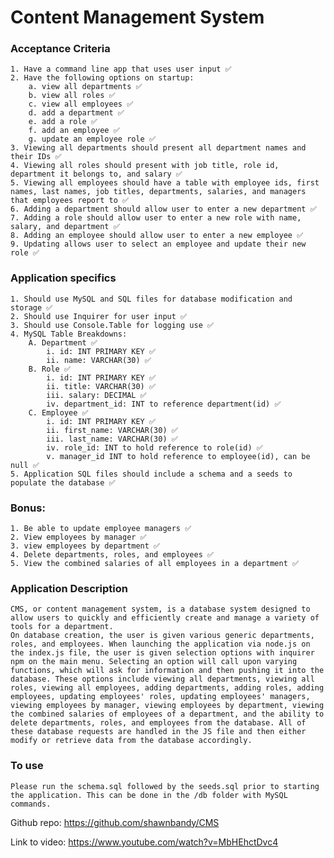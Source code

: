 # Content Management System

### Acceptance Criteria
    1. Have a command line app that uses user input ✅
    2. Have the following options on startup:
        a. view all departments ✅
        b. view all roles ✅
        c. view all employees ✅
        d. add a department ✅
        e. add a role ✅
        f. add an employee ✅
        g. update an employee role ✅
    3. Viewing all departments should present all department names and their IDs ✅
    4. Viewing all roles should present with job title, role id, department it belongs to, and salary ✅
    5. Viewing all employees should have a table with employee ids, first names, last names, job titles, departments, salaries, and managers that employees report to ✅
    6. Adding a department should allow user to enter a new department ✅
    7. Adding a role should allow user to enter a new role with name, salary, and department ✅
    8. Adding an employee should allow user to enter a new employee ✅
    9. Updating allows user to select an employee and update their new role ✅

### Application specifics
    1. Should use MySQL and SQL files for database modification and storage ✅
    2. Should use Inquirer for user input ✅
    3. Should use Console.Table for logging use ✅
    4. MySQL Table Breakdowns:
        A. Department ✅
            i. id: INT PRIMARY KEY ✅
            ii. name: VARCHAR(30) ✅
        B. Role ✅
            i. id: INT PRIMARY KEY ✅
            ii. title: VARCHAR(30) ✅
            iii. salary: DECIMAL ✅
            iv. department_id: INT to reference department(id) ✅
        C. Employee ✅
            i. id: INT PRIMARY KEY ✅
            ii. first_name: VARCHAR(30) ✅
            iii. last_name: VARCHAR(30) ✅
            iv. role_id: INT to hold reference to role(id) ✅
            v. manager_id INT to hold reference to employee(id), can be null ✅
    5. Application SQL files should include a schema and a seeds to populate the database ✅

### Bonus: 
    1. Be able to update employee managers ✅
    2. View employees by manager ✅
    3. view employees by department ✅
    4. Delete departments, roles, and employees ✅
    5. View the combined salaries of all employees in a department ✅

### Application Description
    CMS, or content management system, is a database system designed to allow users to quickly and efficiently create and manage a variety of tools for a department. 
    On database creation, the user is given various generic departments, roles, and employees. When launching the application via node.js on the index.js file, the user is given selection options with inquirer npm on the main menu. Selecting an option will call upon varying functions, which will ask for information and then pushing it into the database. These options include viewing all departments, viewing all roles, viewing all employees, adding departments, adding roles, adding employees, updating employees' roles, updating employees' managers, viewing employees by manager, viewing employees by department, viewing the combined salaries of employees of a department, and the ability to delete departments, roles, and employees from the database. All of these database requests are handled in the JS file and then either modify or retrieve data from the database accordingly. 

### To use
    Please run the schema.sql followed by the seeds.sql prior to starting the application. This can be done in the /db folder with MySQL commands. 


Github repo: https://github.com/shawnbandy/CMS

Link to video: https://www.youtube.com/watch?v=MbHEhctDvc4
